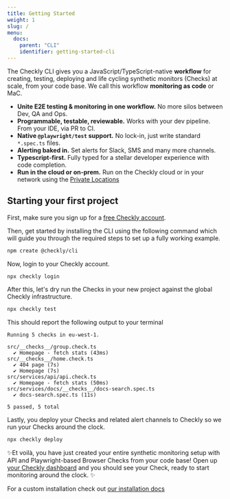 ```yaml
---
title: Getting Started
weight: 1
slug: /
menu:
  docs:
    parent: "CLI"
    identifier: getting-started-cli
---
```


The Checkly CLI gives you a JavaScript/TypeScript-native **workflow** for creating, testing, deploying and life cycling
synthetic monitors (Checks) at scale, from your code base. We call this workflow **monitoring as code** or MaC.

- **Unite E2E testing & monitoring in one workflow.** No more silos between Dev, QA and Ops.
- **Programmable, testable, reviewable.** Works with your dev pipeline. From your IDE, via PR to CI.
- **Native `@playwright/test` support.** No lock-in, just write standard `*.spec.ts` files.
- **Alerting baked in.** Set alerts for Slack, SMS and many more channels.
- **Typescript-first.** Fully typed for a stellar developer experience with code completion.
- **Run in the cloud or on-prem.** Run on the Checkly cloud or in your network using the [Private Locations](https://www.checklyhq.com/docs/private-locations/)

## Starting your first project

First, make sure you sign up for a [free Checkly account](https://app.checklyhq.com/signup).

Then, get started by installing the CLI using the following command which will guide you through the required steps to
set up a fully working example.

```bash
npm create @checkly/cli
```

Now, login to your Checkly account.

```bash
npx checkly login
```

After this, let's dry run the Checks in your new project against the global Checkly infrastructure.

```bash
npx checkly test
```

This should report the following output to your terminal 

```
Running 5 checks in eu-west-1.

src/__checks__/group.check.ts
  ✔ Homepage - fetch stats (43ms)
src/__checks__/home.check.ts
  ✔ 404 page (7s)
  ✔ Homepage (7s)
src/services/api/api.check.ts
  ✔ Homepage - fetch stats (50ms)
src/services/docs/__checks__/docs-search.spec.ts
  ✔ docs-search.spec.ts (11s)

5 passed, 5 total
```

Lastly, you deploy your Checks and related alert channels to Checkly so we run your Checks around the clock.

```bash
npx checkly deploy
```

✨Et voilà, you have just created your entire synthetic monitoring setup with API and Playwright-based Browser Checks from your code base! Open up [your Checkly dashboard](https://app.checklyhq.com) and you should see your Check, ready to start monitoring
around the clock. ✨


For a custom installation check out [our installation docs](/docs/cli/installation/)
